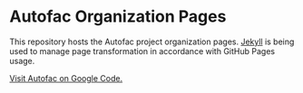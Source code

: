 # Autofac Organization Pages

This repository hosts the Autofac project organization pages. [Jekyll](https://github.com/mojombo/jekyll) is being used to manage page transformation in accordance with GitHub Pages usage.

[Visit Autofac on Google Code.](https://autofac.googlecode.com)